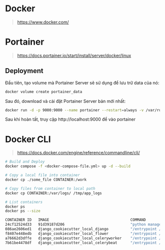 # Docker
> https://www.docker.com/

# Portainer
> https://docs.portainer.io/start/install/server/docker/linux  

## Deployment
Đầu tiên, tạo volume mà Portainer Server sẽ sử dụng để lưu trữ data của nó:
```bash
docker volume create portainer_data
```

Sau đó, download và cài đặt Portainer Server bản mới nhất:
```bash
docker run -d -p 9000:9000 --name portainer --restart=always -v /var/run/docker.sock:/var/run/docker.sock -v portainer_data:/data portainer/portainer-ce:latest
```

Sau khi hoàn tất, truy cập http://localhost:9000 để vào portainer

# Docker CLI
> https://docs.docker.com/engine/reference/commandline/cli/

```bash
# Build and Deploy
docker compose -f <docker-compose-file.yml> up -d --build

# Copy a local file into container
docker cp ./some_file CONTAINER:/work

# Copy files from container to local path
docker cp CONTAINER:/var/logs/ /tmp/app_logs

# List containers
docker ps
docker ps --size

CONTAINER ID   IMAGE                                     COMMAND                  CREATED        STATUS        PORTS                                        NAMES
24cf12524d33   91d39187d206                              "python manage.py ru…"   23 hours ago   Up 23 hours   0.0.0.0:8540->8000/tcp                       app
086ae2606ed1   django_cookiecutter_local_django          "/entrypoint /start"     25 hours ago   Up 24 hours   0.0.0.0:8500->8000/tcp                       django_cookiecutter_local_django
f8407e448edb   django_cookiecutter_local_flower          "/entrypoint /start-…"   25 hours ago   Up 25 hours   0.0.0.0:5555->5555/tcp                       django_cookiecutter_local_flower
a76662d3dffe   django_cookiecutter_local_celeryworker    "/entrypoint /start-…"   25 hours ago   Up 25 hours                                                django_cookiecutter_local_celeryworker
7b61be4478df   django_cookiecutter_local_celerybeat      "/entrypoint /start-…"   25 hours ago   Up 25 hours                                                django_cookiecutter_local_celerybeat

```
